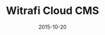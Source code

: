 ---
layout: post
title: Witrafi Cloud CMS
date: 2015-10-20
image: /images/homepage/cover-1.jpg
description: The Witrafi Cloud CMS is designed and developed for monitoring and maintaining the backend of Witrafi Cloud Parking Service. I was responsible for the front-end design and development. The tech-stack behind is AngularJS, Bootstrap, Yeoman, Grunt, Bower and Protractor.
categories: [project]
tags: [Project, Angularjs]
---